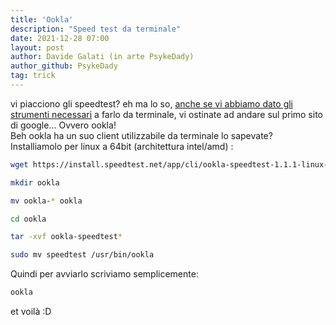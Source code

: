 ```yaml
---
title: 'Ookla'
description: "Speed test da terminale"
date: 2021-12-28 07:00
layout: post
author: Davide Galati (in arte PsykeDady)
author_github: PsykeDady
tag: trick
---
```


vi piacciono gli speedtest? eh ma lo so, [anche se vi abbiamo dato gli strumenti necessari](https://feed.linuxpeople.org/posts/iperf3) a farlo da terminale, vi ostinate ad andare sul primo sito di google... Ovvero ookla!  
Beh ookla ha un suo client utilizzabile da terminale lo sapevate?  
Installiamolo per linux a 64bit (architettura intel/amd) :  

```bash
wget https://install.speedtest.net/app/cli/ookla-speedtest-1.1.1-linux-x86_64.tgz

mkdir ookla

mv ookla-* ookla

cd ookla 

tar -xvf ookla-speedtest*

sudo mv speedtest /usr/bin/ookla
```

Quindi per avviarlo scriviamo semplicemente:  

```bash
ookla
```

et voilà :D
